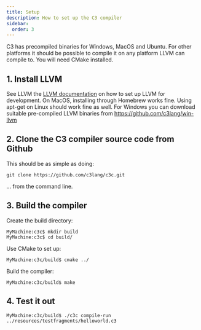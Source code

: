 ```yaml
---
title: Setup
description: How to set up the C3 compiler
sidebar:
  order: 3
---
```

C3 has precompiled binaries for Windows, MacOS and Ubuntu. 
For other platforms it should be possible to compile it on any platform LLVM can compile to. You will need CMake installed.

## 1. Install LLVM

See LLVM the [LLVM documentation](https://llvm.org/docs/GettingStarted.html) on how to set up LLVM for development. On MacOS, installing through Homebrew works fine.
Using apt-get on Linux should work fine as well. For Windows you can download suitable pre-compiled LLVM binaries
from https://github.com/c3lang/win-llvm

## 2. Clone the C3 compiler source code from Github

This should be as simple as doing:

```
git clone https://github.com/c3lang/c3c.git
```

... from the command line.

## 3. Build the compiler

Create the build directory:

```
MyMachine:c3c$ mkdir build
MyMachine:c3c$ cd build/
```

Use CMake to set up:

```
MyMachine:c3c/build$ cmake ../
```

Build the compiler:

```
MyMachine:c3c/build$ make
```

## 4. Test it out

```
MyMachine:c3c/build$ ./c3c compile-run ../resources/testfragments/helloworld.c3
```

